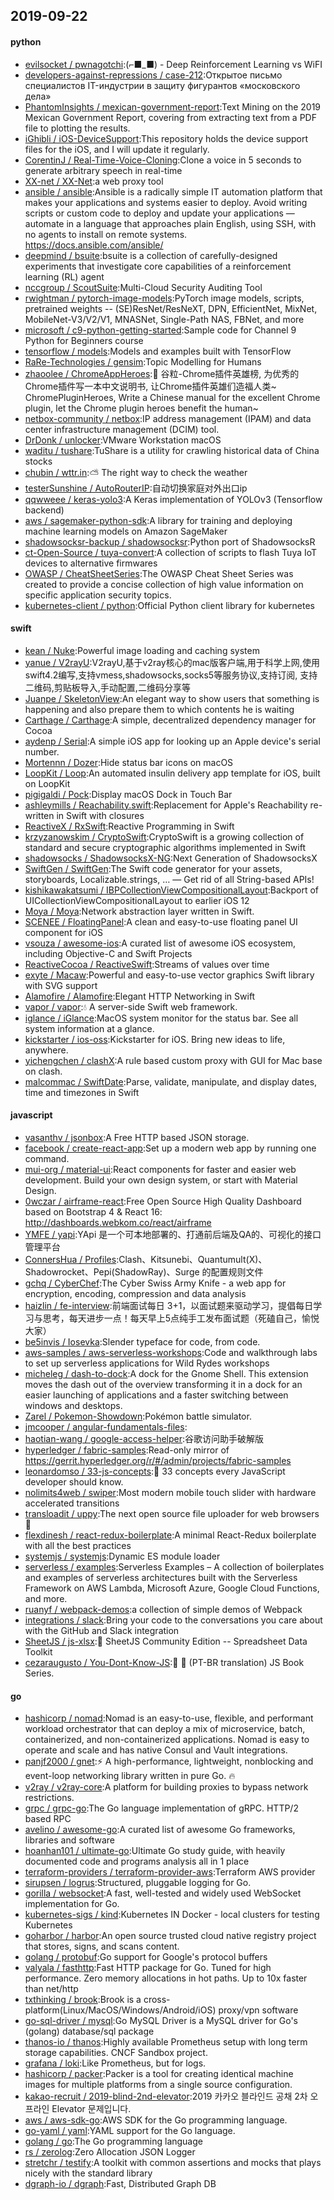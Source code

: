 ## 2019-09-22

#### python
* [evilsocket / pwnagotchi](https://github.com/evilsocket/pwnagotchi):(⌐■_■) - Deep Reinforcement Learning vs WiFI
* [developers-against-repressions / case-212](https://github.com/developers-against-repressions/case-212):Открытое письмо специалистов IT-индустрии в защиту фигурантов «московского дела»
* [PhantomInsights / mexican-government-report](https://github.com/PhantomInsights/mexican-government-report):Text Mining on the 2019 Mexican Government Report, covering from extracting text from a PDF file to plotting the results.
* [iGhibli / iOS-DeviceSupport](https://github.com/iGhibli/iOS-DeviceSupport):This repository holds the device support files for the iOS, and I will update it regularly.
* [CorentinJ / Real-Time-Voice-Cloning](https://github.com/CorentinJ/Real-Time-Voice-Cloning):Clone a voice in 5 seconds to generate arbitrary speech in real-time
* [XX-net / XX-Net](https://github.com/XX-net/XX-Net):a web proxy tool
* [ansible / ansible](https://github.com/ansible/ansible):Ansible is a radically simple IT automation platform that makes your applications and systems easier to deploy. Avoid writing scripts or custom code to deploy and update your applications — automate in a language that approaches plain English, using SSH, with no agents to install on remote systems. https://docs.ansible.com/ansible/
* [deepmind / bsuite](https://github.com/deepmind/bsuite):bsuite is a collection of carefully-designed experiments that investigate core capabilities of a reinforcement learning (RL) agent
* [nccgroup / ScoutSuite](https://github.com/nccgroup/ScoutSuite):Multi-Cloud Security Auditing Tool
* [rwightman / pytorch-image-models](https://github.com/rwightman/pytorch-image-models):PyTorch image models, scripts, pretrained weights -- (SE)ResNet/ResNeXT, DPN, EfficientNet, MixNet, MobileNet-V3/V2/V1, MNASNet, Single-Path NAS, FBNet, and more
* [microsoft / c9-python-getting-started](https://github.com/microsoft/c9-python-getting-started):Sample code for Channel 9 Python for Beginners course
* [tensorflow / models](https://github.com/tensorflow/models):Models and examples built with TensorFlow
* [RaRe-Technologies / gensim](https://github.com/RaRe-Technologies/gensim):Topic Modelling for Humans
* [zhaoolee / ChromeAppHeroes](https://github.com/zhaoolee/ChromeAppHeroes):🌈
谷粒-Chrome插件英雄榜, 为优秀的Chrome插件写一本中文说明书, 让Chrome插件英雄们造福人类~ ChromePluginHeroes, Write a Chinese manual for the excellent Chrome plugin, let the Chrome plugin heroes benefit the human~
* [netbox-community / netbox](https://github.com/netbox-community/netbox):IP address management (IPAM) and data center infrastructure management (DCIM) tool.
* [DrDonk / unlocker](https://github.com/DrDonk/unlocker):VMware Workstation macOS
* [waditu / tushare](https://github.com/waditu/tushare):TuShare is a utility for crawling historical data of China stocks
* [chubin / wttr.in](https://github.com/chubin/wttr.in):⛅️
The right way to check the weather
* [testerSunshine / AutoRouterIP](https://github.com/testerSunshine/AutoRouterIP):自动切换家庭对外出口ip
* [qqwweee / keras-yolo3](https://github.com/qqwweee/keras-yolo3):A Keras implementation of YOLOv3 (Tensorflow backend)
* [aws / sagemaker-python-sdk](https://github.com/aws/sagemaker-python-sdk):A library for training and deploying machine learning models on Amazon SageMaker
* [shadowsocksr-backup / shadowsocksr](https://github.com/shadowsocksr-backup/shadowsocksr):Python port of ShadowsocksR
* [ct-Open-Source / tuya-convert](https://github.com/ct-Open-Source/tuya-convert):A collection of scripts to flash Tuya IoT devices to alternative firmwares
* [OWASP / CheatSheetSeries](https://github.com/OWASP/CheatSheetSeries):The OWASP Cheat Sheet Series was created to provide a concise collection of high value information on specific application security topics.
* [kubernetes-client / python](https://github.com/kubernetes-client/python):Official Python client library for kubernetes

#### swift
* [kean / Nuke](https://github.com/kean/Nuke):Powerful image loading and caching system
* [yanue / V2rayU](https://github.com/yanue/V2rayU):V2rayU,基于v2ray核心的mac版客户端,用于科学上网,使用swift4.2编写,支持vmess,shadowsocks,socks5等服务协议,支持订阅, 支持二维码,剪贴板导入,手动配置,二维码分享等
* [Juanpe / SkeletonView](https://github.com/Juanpe/SkeletonView):An elegant way to show users that something is happening and also prepare them to which contents he is waiting
* [Carthage / Carthage](https://github.com/Carthage/Carthage):A simple, decentralized dependency manager for Cocoa
* [aydenp / Serial](https://github.com/aydenp/Serial):A simple iOS app for looking up an Apple device's serial number.
* [Mortennn / Dozer](https://github.com/Mortennn/Dozer):Hide status bar icons on macOS
* [LoopKit / Loop](https://github.com/LoopKit/Loop):An automated insulin delivery app template for iOS, built on LoopKit
* [pigigaldi / Pock](https://github.com/pigigaldi/Pock):Display macOS Dock in Touch Bar
* [ashleymills / Reachability.swift](https://github.com/ashleymills/Reachability.swift):Replacement for Apple's Reachability re-written in Swift with closures
* [ReactiveX / RxSwift](https://github.com/ReactiveX/RxSwift):Reactive Programming in Swift
* [krzyzanowskim / CryptoSwift](https://github.com/krzyzanowskim/CryptoSwift):CryptoSwift is a growing collection of standard and secure cryptographic algorithms implemented in Swift
* [shadowsocks / ShadowsocksX-NG](https://github.com/shadowsocks/ShadowsocksX-NG):Next Generation of ShadowsocksX
* [SwiftGen / SwiftGen](https://github.com/SwiftGen/SwiftGen):The Swift code generator for your assets, storyboards, Localizable.strings, … — Get rid of all String-based APIs!
* [kishikawakatsumi / IBPCollectionViewCompositionalLayout](https://github.com/kishikawakatsumi/IBPCollectionViewCompositionalLayout):Backport of UICollectionViewCompositionalLayout to earlier iOS 12
* [Moya / Moya](https://github.com/Moya/Moya):Network abstraction layer written in Swift.
* [SCENEE / FloatingPanel](https://github.com/SCENEE/FloatingPanel):A clean and easy-to-use floating panel UI component for iOS
* [vsouza / awesome-ios](https://github.com/vsouza/awesome-ios):A curated list of awesome iOS ecosystem, including Objective-C and Swift Projects
* [ReactiveCocoa / ReactiveSwift](https://github.com/ReactiveCocoa/ReactiveSwift):Streams of values over time
* [exyte / Macaw](https://github.com/exyte/Macaw):Powerful and easy-to-use vector graphics Swift library with SVG support
* [Alamofire / Alamofire](https://github.com/Alamofire/Alamofire):Elegant HTTP Networking in Swift
* [vapor / vapor](https://github.com/vapor/vapor):💧
A server-side Swift web framework.
* [iglance / iGlance](https://github.com/iglance/iGlance):MacOS system monitor for the status bar. See all system information at a glance.
* [kickstarter / ios-oss](https://github.com/kickstarter/ios-oss):Kickstarter for iOS. Bring new ideas to life, anywhere.
* [yichengchen / clashX](https://github.com/yichengchen/clashX):A rule based custom proxy with GUI for Mac base on clash.
* [malcommac / SwiftDate](https://github.com/malcommac/SwiftDate):Parse, validate, manipulate, and display dates, time and timezones in Swift

#### javascript
* [vasanthv / jsonbox](https://github.com/vasanthv/jsonbox):A Free HTTP based JSON storage.
* [facebook / create-react-app](https://github.com/facebook/create-react-app):Set up a modern web app by running one command.
* [mui-org / material-ui](https://github.com/mui-org/material-ui):React components for faster and easier web development. Build your own design system, or start with Material Design.
* [0wczar / airframe-react](https://github.com/0wczar/airframe-react):Free Open Source High Quality Dashboard based on Bootstrap 4 & React 16: http://dashboards.webkom.co/react/airframe
* [YMFE / yapi](https://github.com/YMFE/yapi):YApi 是一个可本地部署的、打通前后端及QA的、可视化的接口管理平台
* [ConnersHua / Profiles](https://github.com/ConnersHua/Profiles):Clash、Kitsunebi、Quantumult(X)、Shadowrocket、Pepi(ShadowRay)、Surge 的配置规则文件
* [gchq / CyberChef](https://github.com/gchq/CyberChef):The Cyber Swiss Army Knife - a web app for encryption, encoding, compression and data analysis
* [haizlin / fe-interview](https://github.com/haizlin/fe-interview):前端面试每日 3+1，以面试题来驱动学习，提倡每日学习与思考，每天进步一点！每天早上5点纯手工发布面试题（死磕自己，愉悦大家）
* [be5invis / Iosevka](https://github.com/be5invis/Iosevka):Slender typeface for code, from code.
* [aws-samples / aws-serverless-workshops](https://github.com/aws-samples/aws-serverless-workshops):Code and walkthrough labs to set up serverless applications for Wild Rydes workshops
* [micheleg / dash-to-dock](https://github.com/micheleg/dash-to-dock):A dock for the Gnome Shell. This extension moves the dash out of the overview transforming it in a dock for an easier launching of applications and a faster switching between windows and desktops.
* [Zarel / Pokemon-Showdown](https://github.com/Zarel/Pokemon-Showdown):Pokémon battle simulator.
* [jmcooper / angular-fundamentals-files](https://github.com/jmcooper/angular-fundamentals-files):
* [haotian-wang / google-access-helper](https://github.com/haotian-wang/google-access-helper):谷歌访问助手破解版
* [hyperledger / fabric-samples](https://github.com/hyperledger/fabric-samples):Read-only mirror of https://gerrit.hyperledger.org/r/#/admin/projects/fabric-samples
* [leonardomso / 33-js-concepts](https://github.com/leonardomso/33-js-concepts):📜
33 concepts every JavaScript developer should know.
* [nolimits4web / swiper](https://github.com/nolimits4web/swiper):Most modern mobile touch slider with hardware accelerated transitions
* [transloadit / uppy](https://github.com/transloadit/uppy):The next open source file uploader for web browsers
🐶
* [flexdinesh / react-redux-boilerplate](https://github.com/flexdinesh/react-redux-boilerplate):A minimal React-Redux boilerplate with all the best practices
* [systemjs / systemjs](https://github.com/systemjs/systemjs):Dynamic ES module loader
* [serverless / examples](https://github.com/serverless/examples):Serverless Examples – A collection of boilerplates and examples of serverless architectures built with the Serverless Framework on AWS Lambda, Microsoft Azure, Google Cloud Functions, and more.
* [ruanyf / webpack-demos](https://github.com/ruanyf/webpack-demos):a collection of simple demos of Webpack
* [integrations / slack](https://github.com/integrations/slack):Bring your code to the conversations you care about with the GitHub and Slack integration
* [SheetJS / js-xlsx](https://github.com/SheetJS/js-xlsx):📗
SheetJS Community Edition -- Spreadsheet Data Toolkit
* [cezaraugusto / You-Dont-Know-JS](https://github.com/cezaraugusto/You-Dont-Know-JS):📗
📒
(PT-BR translation) JS Book Series.

#### go
* [hashicorp / nomad](https://github.com/hashicorp/nomad):Nomad is an easy-to-use, flexible, and performant workload orchestrator that can deploy a mix of microservice, batch, containerized, and non-containerized applications. Nomad is easy to operate and scale and has native Consul and Vault integrations.
* [panjf2000 / gnet](https://github.com/panjf2000/gnet):⚡️
A high-performance, lightweight, nonblocking and event-loop networking library written in pure Go.
🔥
* [v2ray / v2ray-core](https://github.com/v2ray/v2ray-core):A platform for building proxies to bypass network restrictions.
* [grpc / grpc-go](https://github.com/grpc/grpc-go):The Go language implementation of gRPC. HTTP/2 based RPC
* [avelino / awesome-go](https://github.com/avelino/awesome-go):A curated list of awesome Go frameworks, libraries and software
* [hoanhan101 / ultimate-go](https://github.com/hoanhan101/ultimate-go):Ultimate Go study guide, with heavily documented code and programs analysis all in 1 place
* [terraform-providers / terraform-provider-aws](https://github.com/terraform-providers/terraform-provider-aws):Terraform AWS provider
* [sirupsen / logrus](https://github.com/sirupsen/logrus):Structured, pluggable logging for Go.
* [gorilla / websocket](https://github.com/gorilla/websocket):A fast, well-tested and widely used WebSocket implementation for Go.
* [kubernetes-sigs / kind](https://github.com/kubernetes-sigs/kind):Kubernetes IN Docker - local clusters for testing Kubernetes
* [goharbor / harbor](https://github.com/goharbor/harbor):An open source trusted cloud native registry project that stores, signs, and scans content.
* [golang / protobuf](https://github.com/golang/protobuf):Go support for Google's protocol buffers
* [valyala / fasthttp](https://github.com/valyala/fasthttp):Fast HTTP package for Go. Tuned for high performance. Zero memory allocations in hot paths. Up to 10x faster than net/http
* [txthinking / brook](https://github.com/txthinking/brook):Brook is a cross-platform(Linux/MacOS/Windows/Android/iOS) proxy/vpn software
* [go-sql-driver / mysql](https://github.com/go-sql-driver/mysql):Go MySQL Driver is a MySQL driver for Go's (golang) database/sql package
* [thanos-io / thanos](https://github.com/thanos-io/thanos):Highly available Prometheus setup with long term storage capabilities. CNCF Sandbox project.
* [grafana / loki](https://github.com/grafana/loki):Like Prometheus, but for logs.
* [hashicorp / packer](https://github.com/hashicorp/packer):Packer is a tool for creating identical machine images for multiple platforms from a single source configuration.
* [kakao-recruit / 2019-blind-2nd-elevator](https://github.com/kakao-recruit/2019-blind-2nd-elevator):2019 카카오 블라인드 공채 2차 오프라인 Elevator 문제입니다.
* [aws / aws-sdk-go](https://github.com/aws/aws-sdk-go):AWS SDK for the Go programming language.
* [go-yaml / yaml](https://github.com/go-yaml/yaml):YAML support for the Go language.
* [golang / go](https://github.com/golang/go):The Go programming language
* [rs / zerolog](https://github.com/rs/zerolog):Zero Allocation JSON Logger
* [stretchr / testify](https://github.com/stretchr/testify):A toolkit with common assertions and mocks that plays nicely with the standard library
* [dgraph-io / dgraph](https://github.com/dgraph-io/dgraph):Fast, Distributed Graph DB
